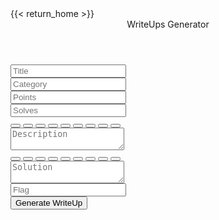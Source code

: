 <head>
  <title>WriteUps Generator</title>
  <link rel="stylesheet" href="https://cdn.jsdelivr.net/npm/bootstrap-icons@1.8.1/font/bootstrap-icons.css">
  <link rel="stylesheet" href="styles.css">
  <script src="scripts.js"></script>
</head>
<div>
<body>
{{< return_home >}}
  <div class="wrapper">
    <header>WriteUps Generator</header>
    <form action="#">
      <div class="dbl-field">
        <div class="field">
          <input type="text" id="txtTitle" name="txtTitle" placeholder="Title">
          <i class='bi bi-hash'></i>
        </div>
        <div class="field">
          <input type="text" id="txtCategory" name="txtCategory" placeholder="Category">
          <i class='bi bi-folder-fill'></i>
        </div>
      </div>
      <div class="dbl-field">
        <div class="field">
          <input type="number" id="txtPoints" name="txtPoints" placeholder="Points">
          <i class='bi bi-123'></i>
        </div>
        <div class="field">
          <input type="number" id="txtSolves" name="txtSolves" placeholder="Solves">
          <i class='bi bi-question-circle-fill'></i>
        </div>
      </div>
      <div class="buttons">
        <button type="button" id="boldBtn_desc" class="optionsBtn" title="Bold" onclick="boldInput_desc()"><i
            class="bi bi-type-bold"></i></button>
        <button type="button" id="italicBtn_desc" class="optionsBtn" title="Italic" onclick="italicInput_desc()"><i
            class="bi bi-type-italic"></i></button>
        <button type="button" id="codeBtn_desc" class="optionsBtn" title="Code" onclick="codeInput_desc()"><i
            class="bi bi-code-slash"></i></button>
        <button type="button" id="listBtn_desc" class="optionsBtn" title="List" onclick="listInput_desc()"><i
            class="bi bi-list-ul"></i></button>
        <button type="button" id="citationBtn_desc" class="optionsBtn" title="Citation"
          onclick="citationInput_desc()"><i class="bi bi-blockquote-left"></i></button>
        <button type="button" id="addImageBtn_desc" class="optionsBtn" title="Image" onclick="addImage_desc()"><i
            class="bi bi-image-fill"></i></button>
        <button type="button" id="addFileBtn_desc" class="optionsBtn" title="Add file" onclick="addFile_desc()"><i
            class="bi bi-file-earmark-plus-fill"></i></button>
        <button type="button" id="linkBtn_desc" class="optionsBtn" title="Link" onclick="linkInput_desc()"><i
            class="bi bi-link-45deg"></i></button>
        <button type="button" id="enterBtn_desc" class="optionsBtn" title="Enter (new line)"
          onclick="enterInput_desc()"><i class="bi bi-arrow-return-left"></i></button>
      </div>
      <div class="message">
        <textarea placeholder="Description" id="description" name="description"></textarea>
        <i class='bi bi-text-indent-left'></i>
      </div>
      <div class="buttons">
        <button type="button" id="boldBtn_soluce" class="optionsBtn" title="Bold" onclick="boldInput_soluce()"><i
            class="bi bi-type-bold"></i></button>
        <button type="button" id="italicBtn_soluce" class="optionsBtn" title="Italic" onclick="italicInput_soluce()"><i
            class="bi bi-type-italic"></i></button>
        <button type="button" id="codeBtn_soluce" class="optionsBtn" title="Code" onclick="codeInput_soluce()"><i
            class="bi bi-code-slash"></i></button>
        <button type="button" id="listBtn_soluce" class="optionsBtn" title="List" onclick="listInput_soluce()"><i
            class="bi bi-list-ul"></i></button>
        <button type="button" id="citationBtn_soluce" class="optionsBtn" title="Citation"
          onclick="citationInput_soluce()"><i class="bi bi-blockquote-left"></i></button>
        <button type="button" id="addImageBtn_soluce" class="optionsBtn" title="Image" onclick="addImage_soluce()"><i
            class="bi bi-image-fill"></i></button>
        <button type="button" id="addFileBtn_soluce" class="optionsBtn" title="Add file" onclick="addFile_soluce()"><i
            class="bi bi-file-earmark-plus-fill"></i></button>
        <button type="button" id="linkBtn_soluce" class="optionsBtn" title="Link" onclick="linkInput_soluce()"><i
            class="bi bi-link-45deg"></i></button>
        <button type="button" id="enterBtn_soluce" class="optionsBtn" title="Enter (new line)"
          onclick="enterInput_soluce()"><i class="bi bi-arrow-return-left"></i></button>
      </div>
      <div class="message">
        <textarea placeholder="Solution" id="solution" name="solution"></textarea>
        <i class='bi bi-body-text'></i>
      </div>
      <div class="dbl-field">
        <div class="field">
          <input type="text" id="txtFlag" name="txtFlag" placeholder="Flag">
          <i class='bi bi-flag-fill'></i>
        </div>
      </div>
      <div class="button-area">
        <button type="button" id="bt" onclick="markdownBuild()">Generate WriteUp</button>
        <span>
        </span>
      </div>
    </form>
  </div>
  <script src="js/writeups-generator/scripts.js"></script>
</body>
